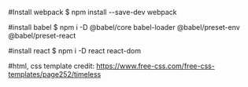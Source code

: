 
#Install webpack
$ npm install --save-dev webpack


#install babel
$ npm i -D @babel/core babel-loader @babel/preset-env @babel/preset-react

#install react
$ npm i -D react react-dom


#html, css template credit:
https://www.free-css.com/free-css-templates/page252/timeless